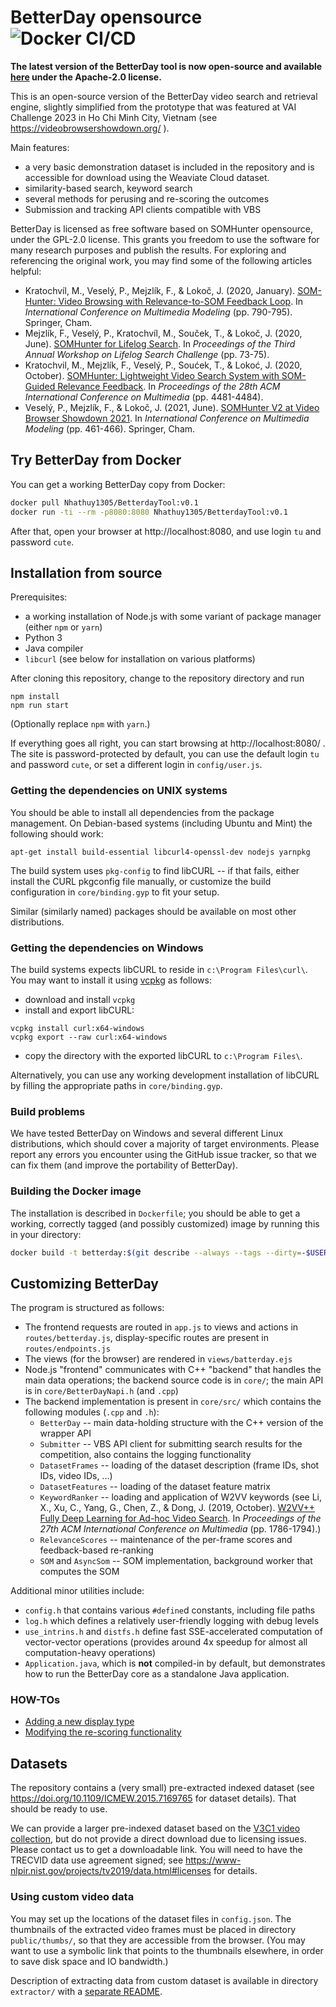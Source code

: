 # BetterDay opensource ![Docker CI/CD](https://github.com/Nhathuy1305/BetterDay-Tool/actions/workflows/pipeline.yml/badge.svg?branch=master)

**The latest version of the BetterDay tool is now open-source and available [here](https://github.com/Nhathuy1305/BetterDay-Tool) under the Apache-2.0 license.**

This is an open-source version of the BetterDay video search and retrieval
engine, slightly simplified from the prototype that was featured at VAI Challenge 2023 in Ho Chi Minh City, Vietnam (see https://videobrowsershowdown.org/
).

Main features:

- a very basic demonstration dataset is included in the repository and is accessible for download using the Weaviate Cloud dataset.
- similarity-based search, keyword search
- several methods for perusing and re-scoring the outcomes
- Submission and tracking API clients compatible with VBS

BetterDay is licensed as free software based on SOMHunter opensource, under the GPL-2.0 license. This grants
you freedom to use the software for many research purposes and publish the
results. For exploring and referencing the original work, you may find some of
the following articles helpful:

- Kratochvíl, M., Veselý, P., Mejzlík, F., & Lokoč, J.
  (2020, January).
  [SOM-Hunter: Video Browsing with Relevance-to-SOM Feedback Loop](https://link.springer.com/chapter/10.1007/978-3-030-37734-2_71).
  In *International Conference on Multimedia Modeling* (pp. 790-795). Springer, Cham.
- Mejzlík, F., Veselý, P., Kratochvíl, M., Souček, T., & Lokoč, J.
  (2020, June).
  [SOMHunter for Lifelog Search](https://dl.acm.org/doi/abs/10.1145/3379172.3391727).
  In *Proceedings of the Third Annual Workshop on Lifelog Search Challenge* (pp. 73-75).
- Kratochvil, M., Mejzlík, F., Veselý, P., Soućek, T., & Lokoć, J. 
  (2020, October). 
  [SOMHunter: Lightweight Video Search System with SOM-Guided Relevance Feedback](https://dl.acm.org/doi/10.1145/3394171.3414542). 
  In *Proceedings of the 28th ACM International Conference on Multimedia* (pp. 4481-4484).
- Veselý, P., Mejzlík, F., & Lokoč, J. 
  (2021, June). 
  [SOMHunter V2 at Video Browser Showdown 2021](https://link.springer.com/chapter/10.1007/978-3-030-67835-7_45). 
  In *International Conference on Multimedia Modeling* (pp. 461-466). Springer, Cham.

## Try BetterDay from Docker 
<!-- ![image size](https://img.shields.io/docker/image-size/exaexa/somhunter) ![latest version](https://img.shields.io/docker/v/exaexa/somhunter)  -->
<!-- ![pulls](https://img.shields.io/docker/pulls/exaexa/somhunter) -->


You can get a working BetterDay copy from Docker:
```sh
docker pull Nhathuy1305/BetterdayTool:v0.1
docker run -ti --rm -p8080:8080 Nhathuy1305/BetterdayTool:v0.1
```

After that, open your browser at http://localhost:8080, and use login `tu` and password `cute`.

<!-- ![BetterDay interface](media/screenshot.jpg) -->

## Installation from source

Prerequisites:

- a working installation of Node.js with some variant of package manager
  (either `npm` or `yarn`)
- Python 3
- Java compiler
- `libcurl` (see below for installation on various platforms)

After cloning this repository, change to the repository directory and run

```
npm install
npm run start
```

(Optionally replace `npm` with `yarn`.)

If everything goes all right, you can start browsing at http://localhost:8080/
. The site is password-protected by default, you can use the default login
`tu` and password `cute`, or set a different login in `config/user.js`.

### Getting the dependencies on UNIX systems

You should be able to install all dependencies from the package management. On
Debian-based systems (including Ubuntu and Mint) the following should work:

```
apt-get install build-essential libcurl4-openssl-dev nodejs yarnpkg
```

The build system uses `pkg-config` to find libCURL -- if that fails, either
install the CURL pkgconfig file manually, or customize the build configuration
in `core/binding.gyp` to fit your setup.

Similar (similarly named) packages should be available on most other distributions.

### Getting the dependencies on Windows

The build systems expects libCURL to reside in `c:\Program Files\curl\`.  You
may want to install it using
[vcpkg](https://docs.microsoft.com/en-us/cpp/build/vcpkg?view=vs-2019) as
follows:

- download and install `vcpkg`
- install and export libCURL:
```
vcpkg install curl:x64-windows
vcpkg export --raw curl:x64-windows
```
- copy the directory with the exported libCURL to `c:\Program Files\`.

Alternatively, you can use any working development installation of libCURL by
filling the appropriate paths in `core/binding.gyp`.

### Build problems

We have tested BetterDay on Windows and several different Linux distributions,
which should cover a majority of target environments. Please report any errors
you encounter using the GitHub issue tracker, so that we can fix them (and
improve the portability of BetterDay).

### Building the Docker image

The installation is described in `Dockerfile`; you should be able to get a
working, correctly tagged (and possibly customized) image by running this in
your directory:
```sh
docker build -t betterday:$(git describe --always --tags --dirty=-$USER-$(date +%Y%m%d-%H%M%S)) .
```

## Customizing BetterDay

The program is structured as follows:

- The frontend requests are routed in `app.js` to views and actions in `routes/betterday.js`, display-specific routes are present in `routes/endpoints.js`
- The views (for the browser) are rendered in `views/batterday.ejs`
- Node.js "frontend" communicates with C++ "backend" that handles the main data operations; the backend source code is in `core/`; the main API is in `core/BetterDayNapi.h` (and `.cpp`)
- The backend implementation is present in `core/src/` which contains the following modules (`.cpp` and `.h`):
  - `BetterDay` -- main data-holding structure with the C++ version of the wrapper API
  - `Submitter` -- VBS API client for submitting search results for the competition, also contains the logging functionality
  - `DatasetFrames` -- loading of the dataset description (frame IDs, shot IDs, video IDs, ...)
  - `DatasetFeatures` -- loading of the dataset feature matrix
  - `KeywordRanker` -- loading and application of W2VV keywords (see Li, X., Xu, C., Yang, G., Chen, Z., & Dong, J. (2019, October). [W2VV++ Fully Deep Learning for Ad-hoc Video Search](https://dl.acm.org/doi/pdf/10.1145/3343031.3350906). In *Proceedings of the 27th ACM International Conference on Multimedia* (pp. 1786-1794).)
  - `RelevanceScores` -- maintenance of the per-frame scores and feedback-based re-ranking
  - `SOM` and `AsyncSom` -- SOM implementation, background worker that computes the SOM

Additional minor utilities include:
  - `config.h` that contains various `#define`d constants, including file paths
  - `log.h` which defines a relatively user-friendly logging with debug levels
  - `use_intrins.h` and `distfs.h` define fast SSE-accelerated computation of vector-vector operations (provides around 4x speedup for almost all computation-heavy operations)
  - `Application.java`, which is __not__ compiled-in by default, but demonstrates how to run the BetterDay core as a standalone Java application.

### HOW-TOs

- [Adding a new display type](HOWTO-display.md)
- [Modifying the re-scoring functionality](HOWTO-scores.md)

## Datasets

The repository contains a (very small) pre-extracted indexed dataset (see
https://doi.org/10.1109/ICMEW.2015.7169765 for dataset details). That should be
ready to use.

We can provide a larger pre-indexed dataset based on the [V3C1 video
collection](https://link.springer.com/chapter/10.1007/978-3-030-05710-7_29),
but do not provide a direct download due to licensing issues. Please contact us
to get a downloadable link. You will need to have the TRECVID data use
agreement signed; see
https://www-nlpir.nist.gov/projects/tv2019/data.html#licenses for details.

### Using custom video data

You may set up the locations of the dataset files in `config.json`. The
thumbnails of the extracted video frames must be placed in directory
`public/thumbs/`, so that they are accessible from the browser. (You may want
to use a symbolic link that points to the thumbnails elsewhere, in order to
save disk space and IO bandwidth.)

Description of extracting data from custom dataset is available in directory `extractor/` with a [separate README](extractor/README.md).
